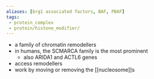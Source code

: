 ```yaml
---
aliases: [brg1 associated factors, BAF, PBAF]
tags:
 - protein_complex
 - protein/histone_modifier/
---
```

- a family of chromatin remodellers 
- in humans, the SCMARCA family is the most prominent
	- also ARIDA1 and ACTL6 genes
- access remodellers 
- work by moving or removing the [[nucleosome]]s